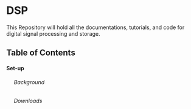 # DSP 
This Repository will hold all the documentations, tutorials, and code for digital signal processing and storage.

## Table of Contents
#### Set-up
 ###### &nbsp;&nbsp;&nbsp;&nbsp; Background 
 ###### &nbsp;&nbsp;&nbsp;&nbsp; Downloads
